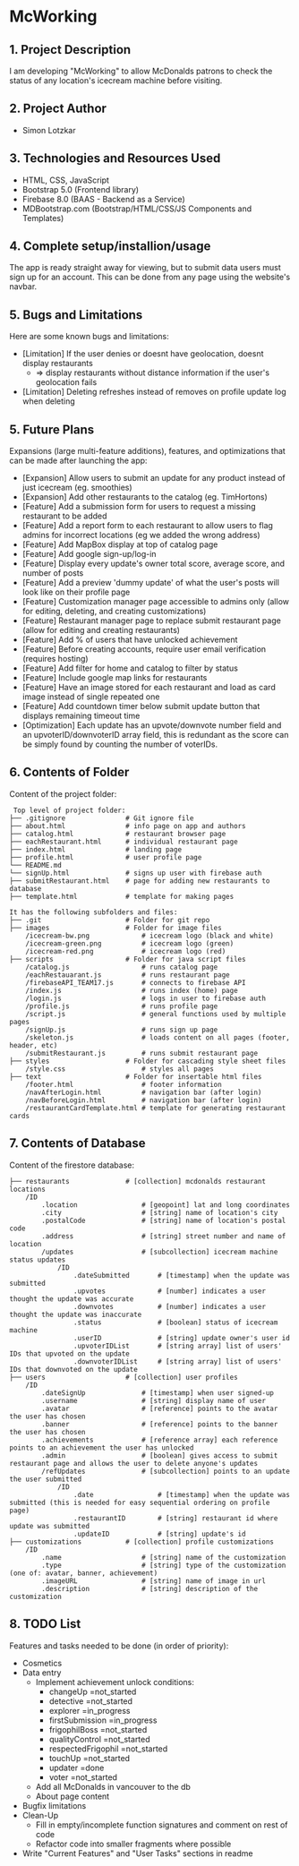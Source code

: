 # McWorking

## 1. Project Description
I am developing "McWorking" to allow McDonalds patrons to check the status of any location's icecream machine before visiting.

## 2. Project Author 
* Simon Lotzkar
	
## 3. Technologies and Resources Used
* HTML, CSS, JavaScript
* Bootstrap 5.0 (Frontend library)
* Firebase 8.0 (BAAS - Backend as a Service)
* MDBootstrap.com (Bootstrap/HTML/CSS/JS Components and Templates)

## 4. Complete setup/installion/usage
The app is ready straight away for viewing, but to submit data users must sign up for an account. This can be done from any page using the website's navbar.

## 5. Bugs and Limitations
Here are some known bugs and limitations:
* [Limitation] If the user denies or doesnt have geolocation, doesnt display restaurants
    * => display restaurants without distance information if the user's geolocation fails
* [Limitation] Deleting refreshes instead of removes on profile update log when deleting
    
## 5. Future Plans
Expansions (large multi-feature additions), features, and optimizations that can be made after launching the app:
* [Expansion] Allow users to submit an update for any product instead of just icecream (eg. smoothies)
* [Expansion] Add other restaurants to the catalog (eg. TimHortons)
* [Feature] Add a submission form for users to request a missing restaurant to be added
* [Feature] Add a report form to each restaurant to allow users to flag admins for incorrect locations (eg we added the wrong address)
* [Feature] Add MapBox display at top of catalog page
* [Feature] Add google sign-up/log-in
* [Feature] Display every update's owner total score, average score, and number of posts
* [Feature] Add a preview 'dummy update' of what the user's posts will look like on their profile page
* [Feature] Customization manager page accessible to admins only (allow for editing, deleting, and creating customizations)
* [Feature] Restaurant manager page to replace submit restaurant page (allow for editing and creating restaurants)
* [Feature] Add % of users that have unlocked achievement
* [Feature] Before creating accounts, require user email verification (requires hosting)
* [Feature] Add filter for home and catalog to filter by status
* [Feature] Include google map links for restaurants
* [Feature] Have an image stored for each restaurant and load as card image instead of single repeated one
* [Feature] Add countdown timer below submit update button that displays remaining timeout time
* [Optimization] Each update has an upvote/downvote number field and an upvoterID/downvoterID array field, this is redundant as the score can be simply found by counting the number of voterIDs.
	
## 6. Contents of Folder
Content of the project folder:

```
 Top level of project folder: 
├── .gitignore               # Git ignore file
├── about.html               # info page on app and authors
├── catalog.html             # restaurant browser page
├── eachRestaurant.html      # individual restaurant page
├── index.html               # landing page
├── profile.html             # user profile page
└── README.md
└── signUp.html              # signs up user with firebase auth
├── submitRestaurant.html    # page for adding new restaurants to database
├── template.html            # template for making pages

It has the following subfolders and files:
├── .git                     # Folder for git repo
├── images                   # Folder for image files
    /icecream-bw.png             # icecream logo (black and white)
    /icecream-green.png          # icecream logo (green)
    /icecream-red.png            # icecream logo (red)
├── scripts                  # Folder for java script files
    /catalog.js                  # runs catalog page
    /eachRestauarant.js          # runs restaurant page
    /firebaseAPI_TEAM17.js       # connects to firebase API
    /index.js                    # runs index (home) page
    /login.js                    # logs in user to firebase auth
    /profile.js                  # runs profile page
    /script.js                   # general functions used by multiple pages
    /signUp.js                   # runs sign up page
    /skeleton.js                 # loads content on all pages (footer, header, etc)
    /submitRestaurant.js         # runs submit restaurant page
├── styles                   # Folder for cascading style sheet files
    /style.css                   # styles all pages
├── text                     # Folder for insertable html files
    /footer.html                 # footer information
    /navAfterLogin.html          # navigation bar (after login)
    /navBeforeLogin.html         # navigation bar (after login)
    /restaurantCardTemplate.html # template for generating restaurant cards
```

## 7. Contents of Database
Content of the firestore database:

```
├── restaurants              # [collection] mcdonalds restaurant locations
    /ID                          
        .location                # [geopoint] lat and long coordinates
        .city                    # [string] name of location's city
        .postalCode              # [string] name of location's postal code
        .address                 # [string] street number and name of location
        /updates                 # [subcollection] icecream machine status updates
            /ID
                .dateSubmitted       # [timestamp] when the update was submitted
                .upvotes             # [number] indicates a user thought the update was accurate
                .downvotes           # [number] indicates a user thought the update was inaccurate
                .status              # [boolean] status of icecream machine
                .userID              # [string] update owner's user id
                .upvoterIDList       # [string array] list of users' IDs that upvoted on the update
                .downvoterIDList     # [string array] list of users' IDs that downvoted on the update
├── users                    # [collection] user profiles
    /ID
        .dateSignUp              # [timestamp] when user signed-up
        .username                # [string] display name of user
        .avatar                  # [reference] points to the avatar the user has chosen
        .banner                  # [reference] points to the banner the user has chosen
        .achievements            # [reference array] each reference points to an achievement the user has unlocked
        .admin                   # [boolean] gives access to submit restaurant page and allows the user to delete anyone's updates
        /refUpdates              # [subcollection] points to an update the user submitted
            /ID
                .date                # [timestamp] when the update was submitted (this is needed for easy sequential ordering on profile page)
                .restaurantID        # [string] restaurant id where update was submitted
                .updateID            # [string] update's id
├── customizations           # [collection] profile customizations
    /ID
        .name                    # [string] name of the customization
        .type                    # [string] type of the customization (one of: avatar, banner, achievement)
        .imageURL                # [string] name of image in url
        .description             # [string] description of the customization
```

## 8. TODO List
Features and tasks needed to be done (in order of priority):
* Cosmetics
* Data entry
    * Implement achievement unlock conditions:
        * changeUp              =not_started
        * detective             =not_started
        * explorer              =in_progress
        * firstSubmission       =in_progress
        * frigophilBoss         =not_started
        * qualityControl        =not_started
        * respectedFrigophil    =not_started
        * touchUp               =not_started
        * updater               =done
        * voter                 =not_started
    * Add all McDonalds in vancouver to the db
    * About page content
* Bugfix limitations
* Clean-Up
    * Fill in empty/incomplete function signatures and comment on rest of code
    * Refactor code into smaller fragments where possible
* Write "Current Features" and "User Tasks" sections in readme